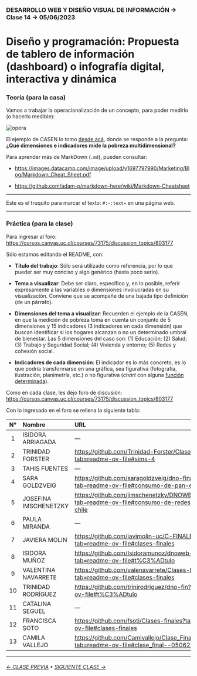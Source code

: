 ### DESARROLLO WEB Y DISEÑO VISUAL DE INFORMACIÓN → Clase 14 → 05/06/2023

# Diseño y programación: Propuesta de tablero de información (dashboard) o infografía digital, interactiva y dinámica

### Teoría (para la casa)

Vamos a trabajar la operacionalización de un concepto, para poder medirlo (o hacerlo medible):

![opera](https://github.com/profesorfaco/dno097-2024/assets/7999767/96f5bceb-5e9a-4603-8370-731071342139)

El ejemplo de CASEN lo tomo [desde acá](https://observatorio.ministeriodesarrollosocial.gob.cl/preguntas-frecuentes), donde se responde a la pregunta: **¿Qué dimensiones e indicadores mide la pobreza multidimensional?**

Para aprender más de MarkDown (`.md`), pueden consultar: 

- https://images.datacamp.com/image/upload/v1697797990/Marketing/Blog/Markdown_Cheat_Sheet.pdf

- https://github.com/adam-p/markdown-here/wiki/Markdown-Cheatsheet

- - - - - - - 

Este es el truquito para marcar el texto: `#:~:text=` en una página web.

- - - - - - - - - - - - - - 

### Práctica (para la clase)

Para ingresar al foro: https://cursos.canvas.uc.cl/courses/73175/discussion_topics/803177

Sólo estamos editando el README, con: 

- **Título del trabajo**: Sólo será utilizado como referencia, por lo que pueder ser muy conciso y algo genérico (hasta poco serio).
  
- **Tema a visualizar**: Debe ser claro, específico y, en lo posible, referir expresamente a las variables o dimensiones involucradas en su visualización. Conviene que se acompañe de una bajada tipo definición (de un párrafo).

- **Dimensiones del tema a visualizar**: Recuerden el ejemplo de la CASEN, en que la medición de pobreza toma en cuenta un conjunto de 5 dimensiones y 15 indicadores (3 indicadores en cada dimensión) que buscan identificar si los hogares alcanzan o no un determinado umbral de bienestar. Las 5 dimensiones del caso son: (1) Educación; (2) Salud; (3) Trabajo y Seguridad Social; (4) Vivienda y entorno; (5) Redes y cohesión social.

- **Indicadores de cada dimensión**: El indicador es lo más concreto, es lo que podría transformarse en una gráfica, sea figurativa (fotografía, ilustración, planimetría, etc.) o no figurativa (*chart* con alguna [función determinada](https://datavizcatalogue.com/ES/buscar.html)).

Como en cada clase, les dejo foro de discusión: https://cursos.canvas.uc.cl/courses/73175/discussion_topics/803177

Con lo ingresado en el foro se rellena la siguiente tabla:

| N° | Nombre | URL |
|:---------:|:------------------------------|:---------------------------|
| 1 | ISIDORA ARRIAGADA | — |
| 2 | TRINIDAD FORSTER | https://github.com/Trinidad-Forster/Clases_finales?tab=readme-ov-file#sims-4 |
| 3 | TAHIS FUENTES | — |
| 4 | SARA GOLDZVEIG | https://github.com/saragoldzveig/dno-final?tab=readme-ov-file#consumo-de-pan-en-chile |
| 5 | JOSEFINA IMSCHENETZKY | https://github.com/jimschenetzky/DNOWEB_PROYECTO?tab=readme-ov-file#consumo-de-redes-sociales-en-chile |
| 6 | PAULA MIRANDA | — |
| 7 | JAVIERA MOLIN | https://github.com/javimolin-uc/C-FINALES?tab=readme-ov-file#clases-finales |
| 8 | ISIDORA MUÑOZ | https://github.com/Isidoramunoz/dnoweb-fin?tab=readme-ov-file#t%C3%ADtulo |
| 9 | VALENTINA NAVARRETE | https://github.com/valenavarrete/Clases-Finales?tab=readme-ov-file#clases-finales |
| 10 | TRINIDAD RODRÍGUEZ | https://github.com/trinirodriguez/dno-fin?tab=readme-ov-file#t%C3%ADtulo |
| 11 | CATALINA SEGUEL | — |
| 12 | FRANCISCA SOTO | https://github.com/fsoti/Clases-finales?tab=readme-ov-file#clases-finales |
| 13 | CAMILA VALLEJO | https://github.com/Camivallejo/Clase_Final?tab=readme-ov-file#clase_final--05062023 |

- - - - - - - 

###### [← CLASE PREVIA](https://github.com/profesorfaco/dno097-2024/tree/main/clase-13) • [SIGUIENTE CLASE →](https://github.com/profesorfaco/dno097-2024/tree/main/clase-15)
